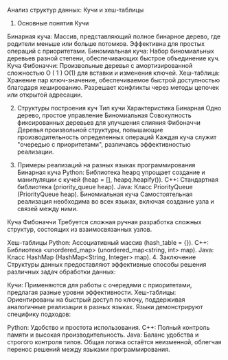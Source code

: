 
Анализ структур данных: Кучи и хеш-таблицы
1. Основные понятия
Кучи

Бинарная куча: Массив, представляющий полное бинарное дерево, где родители меньше или больше потомков. Эффективна для простых операций с приоритетами.
Биномиальная куча: Набор биномиальных деревьев разной степени, обеспечивающих быстрое объединение куч.
Куча Фибоначчи: Произвольные деревья с амортизированной сложностью 
O
(
1
)
O(1) для вставки и изменения ключей.
Хеш-таблица: Хранение пар ключ-значение, обеспечиваемое быстрой доступностью благодаря хешированию. Разрешает конфликты через методы цепочек или открытой адресации.

2. Структуры построения куч
Тип кучи	Характеристика
Бинарная	Одно дерево, простое управление
Биномиальная	Совокупность фиксированных деревьев для улучшения слияния
Фибоначчи	Деревья произвольной структуры, повышающие производительность определенных операций
Каждая куча служит "очередью с приоритетами", различаясь эффективностью реализации.

3. Примеры реализаций на разных языках программирования
Бинарная куча
Python: Библиотека heapq упрощает создание и манипуляции с кучей (heap = [], heapq.heapify()).
C++: Стандартная библиотека <queue> (priority_queue<int> heap).
Java: Класс PriorityQueue (PriorityQueue<Integer> heap).
Биномиальная куча
Самостоятельная реализация необходима во всех языках, включая создание узла и связей между ними.

Куча Фибоначчи
Требуется сложная ручная разработка сложных структур, состоящих из взаимосвязанных узлов.

Хеш-таблицы
Python: Ассоциативный массив (hash_table = {}).
C++: Библиотека <unordered_map> (unordered_map<string, int> map).
Java: Класс HashMap (HashMap<String, Integer> map).
4. Заключение
Структуры данных предоставляют эффективные способы решения различных задач обработки данных:

Кучи: Применяются для работы с очередями с приоритетами, предлагая разные уровни эффективности.
Хеш-таблицы: Ориентированы на быстрый доступ по ключу, поддерживая аналогичные реализации в разных языках.
Языки демонстрируют специфику подходов:

Python: Удобство и простота использования.
C++: Полный контроль памяти и высокая производительность.
Java: Баланс удобства и строгого контроля типов.
Общая логика остаётся неизменной, облегчая перенос решений между языками программирования.
